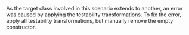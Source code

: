 As the target class involved in this scenario extends to another, an error was caused by applying the testability transformations. To fix the error, apply all testability transformations, but manually remove the empty constructor.
